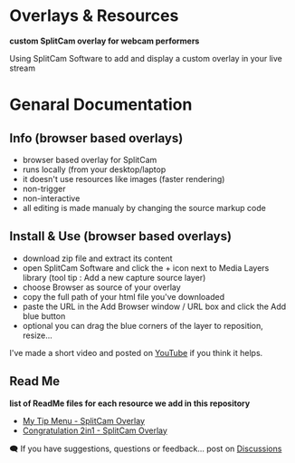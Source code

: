 # Overlays & Resources

**custom SplitCam overlay for webcam performers**

Using SplitCam Software to add and display a custom overlay in your live stream

# Genaral Documentation

## Info (browser based overlays)
 - browser based overlay for SplitCam
 - runs locally (from your desktop/laptop
 - it doesn't use resources like images (faster rendering)
 - non-trigger
 - non-interactive
 - all editing is made manualy by changing the source markup code

## Install & Use (browser based overlays)
 * download zip file and extract its content
 * open SplitCam Software and click the + icon next to Media Layers library (tool tip : Add a new capture source layer)
 * choose Browser as source of your overlay
 * copy the full path of your html file you've downloaded
 * paste the URL in the Add Browser window / URL box and click the Add blue button
 * optional you can drag the blue corners of the layer to reposition, resize...
 
I've made a short video and posted on [YouTube](https://www.youtube.com/watch?v=EGZOeD3CvBg) if you think it helps.


## Read Me

**list of ReadMe files for each resource we add in this repository**

 * [My Tip Menu - SplitCam Overlay](https://cssmfc.github.io/camgirl-splitcam/demos/splitcam-mytipmenu-overlay/README.md)
 * [Congratulation 2in1 - SplitCam Overlay](https://cssmfc.github.io/camgirl-splitcam/demos/congrats-overlay/README.md)



:left_speech_bubble: If you have suggestions, questions or feedback... post on [Discussions](https://github.com/cssmfc/camgirl-splitcam/discussions)
